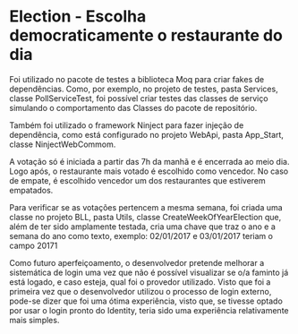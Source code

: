 # Election - Escolha democraticamente o restaurante do dia

Foi utilizado no pacote de testes a biblioteca Moq para criar fakes de dependências. 
Como, por exemplo, no projeto de testes, pasta Services, classe PollServiceTest, 
foi possível criar testes das classes de serviço simulando o comportamento das
Classes do pacote de repositório.

Também foi utilizado o framework Ninject para fazer injeção de dependência, 
como está configurado no projeto WebApi, pasta App_Start, classe NinjectWebCommom.

A votação só é iniciada a partir das 7h da manhã e é encerrada ao meio dia. 
Logo após, o restaurante mais votado é escolhido como vencedor. 
No caso de empate, é escolhido vencedor um dos restaurantes que estiverem empatados.

Para verificar se as votações pertencem a mesma semana, foi criada uma classe no projeto BLL,
pasta Utils, classe CreateWeekOfYearElection que, além de ter sido amplamente testada, cria uma chave que traz o ano e a semana do ano como texto, exemplo: 02/01/2017 e 03/01/2017
teriam o campo 20171

Como futuro aperfeiçoamento, o desenvolvedor pretende melhorar a sistemática de login
uma vez que não é possível visualizar se o/a faminto já está logado, e caso esteja,
qual foi o provedor utilizado. Visto que foi a primeira vez que o desenvolvedor
utilizou o processo de login externo, pode-se dizer que foi uma ótima experiência,
visto que, se tivesse optado por usar o login pronto do Identity, teria sido
uma experiência relativamente mais simples.
